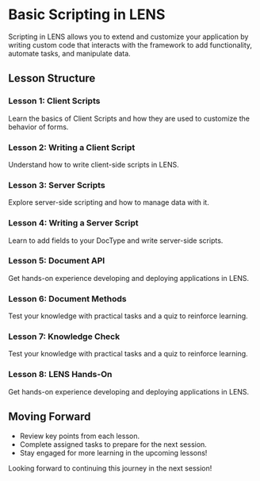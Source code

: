 # Basic Scripting in LENS

Scripting in LENS allows you to extend and customize your application by writing custom code that interacts with the framework to add functionality, automate tasks, and manipulate data.

## Lesson Structure

### Lesson 1: Client Scripts

Learn the basics of Client Scripts and how they are used to customize the behavior of forms.

### Lesson 2: Writing a Client Script

Understand how to write client-side scripts in LENS.

### Lesson 3: Server Scripts

Explore server-side scripting and how to manage data with it.

### Lesson 4: Writing a Server Script

Learn to add fields to your DocType and write server-side scripts.

### Lesson 5: Document API

Get hands-on experience developing and deploying applications in LENS.

### Lesson 6: Document Methods

Test your knowledge with practical tasks and a quiz to reinforce learning.

### Lesson 7: Knowledge Check

Test your knowledge with practical tasks and a quiz to reinforce learning.

### Lesson 8: LENS Hands-On

Get hands-on experience developing and deploying applications in LENS.

## Moving Forward

-   Review key points from each lesson.
-   Complete assigned tasks to prepare for the next session.
-   Stay engaged for more learning in the upcoming lessons!

Looking forward to continuing this journey in the next session!
<!--stackedit_data:
eyJoaXN0b3J5IjpbLTE0MjU1ODk5NTMsNzEwOTEwNjY0LC0xMz
Q2MDM3MDUyXX0=
-->